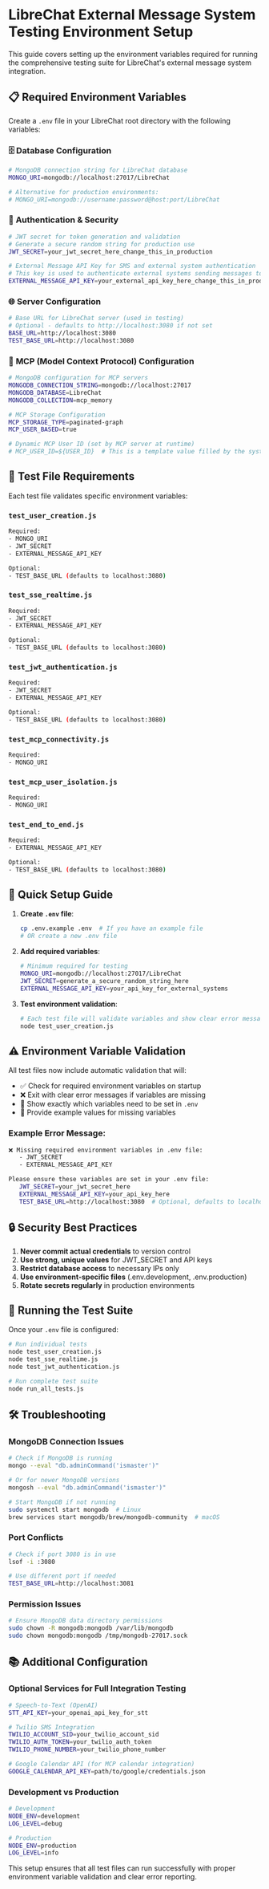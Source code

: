 # LibreChat External Message System Testing Environment Setup

This guide covers setting up the environment variables required for running the comprehensive testing suite for LibreChat's external message system integration.

## 📋 **Required Environment Variables**

Create a `.env` file in your LibreChat root directory with the following variables:

### 🗄️ **Database Configuration**
```bash
# MongoDB connection string for LibreChat database
MONGO_URI=mongodb://localhost:27017/LibreChat

# Alternative for production environments:
# MONGO_URI=mongodb://username:password@host:port/LibreChat
```

### 🔐 **Authentication & Security**
```bash
# JWT secret for token generation and validation
# Generate a secure random string for production use
JWT_SECRET=your_jwt_secret_here_change_this_in_production

# External Message API Key for SMS and external system authentication
# This key is used to authenticate external systems sending messages to LibreChat
EXTERNAL_MESSAGE_API_KEY=your_external_api_key_here_change_this_in_production
```

### 🌐 **Server Configuration**
```bash
# Base URL for LibreChat server (used in testing)
# Optional - defaults to http://localhost:3080 if not set
BASE_URL=http://localhost:3080
TEST_BASE_URL=http://localhost:3080
```

### 🔧 **MCP (Model Context Protocol) Configuration**
```bash
# MongoDB configuration for MCP servers
MONGODB_CONNECTION_STRING=mongodb://localhost:27017
MONGODB_DATABASE=LibreChat
MONGODB_COLLECTION=mcp_memory

# MCP Storage Configuration
MCP_STORAGE_TYPE=paginated-graph
MCP_USER_BASED=true

# Dynamic MCP User ID (set by MCP server at runtime)
# MCP_USER_ID=${USER_ID}  # This is a template value filled by the system
```

## 🧪 **Test File Requirements**

Each test file validates specific environment variables:

### **`test_user_creation.js`**
```bash
Required:
- MONGO_URI
- JWT_SECRET
- EXTERNAL_MESSAGE_API_KEY

Optional:
- TEST_BASE_URL (defaults to localhost:3080)
```

### **`test_sse_realtime.js`**
```bash
Required:
- JWT_SECRET
- EXTERNAL_MESSAGE_API_KEY

Optional:
- TEST_BASE_URL (defaults to localhost:3080)
```

### **`test_jwt_authentication.js`**
```bash
Required:
- JWT_SECRET
- EXTERNAL_MESSAGE_API_KEY

Optional:
- TEST_BASE_URL (defaults to localhost:3080)
```

### **`test_mcp_connectivity.js`**
```bash
Required:
- MONGO_URI
```

### **`test_mcp_user_isolation.js`**
```bash
Required:
- MONGO_URI
```

### **`test_end_to_end.js`**
```bash
Required:
- EXTERNAL_MESSAGE_API_KEY

Optional:
- TEST_BASE_URL (defaults to localhost:3080)
```

## 🚀 **Quick Setup Guide**

1. **Create `.env` file**:
   ```bash
   cp .env.example .env  # If you have an example file
   # OR create a new .env file
   ```

2. **Add required variables**:
   ```bash
   # Minimum required for testing
   MONGO_URI=mongodb://localhost:27017/LibreChat
   JWT_SECRET=generate_a_secure_random_string_here
   EXTERNAL_MESSAGE_API_KEY=your_api_key_for_external_systems
   ```

3. **Test environment validation**:
   ```bash
   # Each test file will validate variables and show clear error messages
   node test_user_creation.js
   ```

## ⚠️ **Environment Variable Validation**

All test files now include automatic validation that will:

- ✅ Check for required environment variables on startup
- ❌ Exit with clear error messages if variables are missing
- 📝 Show exactly which variables need to be set in `.env`
- 🔧 Provide example values for missing variables

### **Example Error Message**:
```bash
❌ Missing required environment variables in .env file:
   - JWT_SECRET
   - EXTERNAL_MESSAGE_API_KEY

Please ensure these variables are set in your .env file:
   JWT_SECRET=your_jwt_secret_here
   EXTERNAL_MESSAGE_API_KEY=your_api_key_here
   TEST_BASE_URL=http://localhost:3080  # Optional, defaults to localhost:3080
```

## 🔒 **Security Best Practices**

1. **Never commit actual credentials** to version control
2. **Use strong, unique values** for JWT_SECRET and API keys
3. **Restrict database access** to necessary IPs only
4. **Use environment-specific files** (.env.development, .env.production)
5. **Rotate secrets regularly** in production environments

## 🧪 **Running the Test Suite**

Once your `.env` file is configured:

```bash
# Run individual tests
node test_user_creation.js
node test_sse_realtime.js
node test_jwt_authentication.js

# Run complete test suite
node run_all_tests.js
```

## 🛠️ **Troubleshooting**

### **MongoDB Connection Issues**
```bash
# Check if MongoDB is running
mongo --eval "db.adminCommand('ismaster')"

# Or for newer MongoDB versions
mongosh --eval "db.adminCommand('ismaster')"

# Start MongoDB if not running
sudo systemctl start mongodb  # Linux
brew services start mongodb/brew/mongodb-community  # macOS
```

### **Port Conflicts**
```bash
# Check if port 3080 is in use
lsof -i :3080

# Use different port if needed
TEST_BASE_URL=http://localhost:3081
```

### **Permission Issues**
```bash
# Ensure MongoDB data directory permissions
sudo chown -R mongodb:mongodb /var/lib/mongodb
sudo chown mongodb:mongodb /tmp/mongodb-27017.sock
```

## 📚 **Additional Configuration**

### **Optional Services for Full Integration Testing**

```bash
# Speech-to-Text (OpenAI)
STT_API_KEY=your_openai_api_key_for_stt

# Twilio SMS Integration
TWILIO_ACCOUNT_SID=your_twilio_account_sid
TWILIO_AUTH_TOKEN=your_twilio_auth_token
TWILIO_PHONE_NUMBER=your_twilio_phone_number

# Google Calendar API (for MCP calendar integration)
GOOGLE_CALENDAR_API_KEY=path/to/google/credentials.json
```

### **Development vs Production**

```bash
# Development
NODE_ENV=development
LOG_LEVEL=debug

# Production
NODE_ENV=production
LOG_LEVEL=info
```

This setup ensures that all test files can run successfully with proper environment variable validation and clear error reporting. 